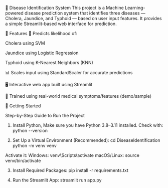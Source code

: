🧬 Disease Identification System
This project is a Machine Learning-powered disease prediction system that identifies three diseases
— Cholera, Jaundice, and Typhoid
— based on user input features. It provides a simple Streamlit-based web interface for prediction.

📌 Features
🎯 Predicts likelihood of:

Cholera using SVM

Jaundice using Logistic Regression

Typhoid using K-Nearest Neighbors (KNN)

📊 Scales input using StandardScaler for accurate predictions

🖥️ Interactive web app built using Streamlit

🧠 Trained using real-world medical symptoms/features (demo/sample)

🚀 Getting Started

 Step-by-Step Guide to Run the Project
1. Install Python,
 Make sure you have Python 3.8–3.11 installed.
 Check with: python --version

2. Set Up a Virtual Environment (Recommended): 
   cd DiseaseIdentification
   python -m venv venv

Activate it:
Windows: venv\Scripts\activate
macOS/Linux: source venv/bin/activate

3. Install Required Packages:
pip install -r requirements.txt

4. Run the Streamlit App:
streamlit run app.py

